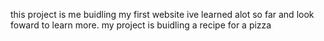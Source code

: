 this project is me buidling my first website ive learned alot so far and look foward to learn more.
my project is buidling a recipe for a pizza 